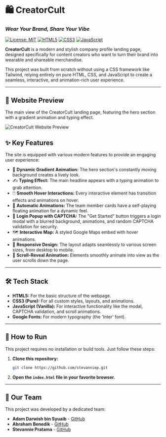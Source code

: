 # 🛍️ CreatorCult
### _Wear Your Brand, Share Your Vibe_

[![License: MIT](https://img.shields.io/badge/License-MIT-orange.svg)](https://opensource.org/licenses/MIT)
[![HTML5](https://img.shields.io/badge/HTML5-E34F26?style=for-the-badge&logo=html5&logoColor=white)](https://developer.mozilla.org/en-US/docs/Web/Guide/HTML/HTML5)
[![CSS3](https://img.shields.io/badge/CSS3-1572B6?style=for-the-badge&logo=css3&logoColor=white)](https://developer.mozilla.org/en-US/docs/Web/CSS)
[![JavaScript](https://img.shields.io/badge/JavaScript-F7DF1E?style=for-the-badge&logo=javascript&logoColor=black)](https://developer.mozilla.org/en-US/docs/Web/JavaScript)

**CreatorCult** is a modern and stylish company profile landing page, designed specifically for content creators who want to turn their brand into wearable and shareable merchandise.

This project was built from scratch without using a CSS framework like Tailwind, relying entirely on pure HTML, CSS, and JavaScript to create a seamless, interactive, and animation-rich user experience.

---

## 📸 Website Preview

The main view of the CreatorCult landing page, featuring the hero section with a gradient animation and typing effect.

![CreatorCult Website Preview](https://github.com/user-attachments/assets/94106ca1-ce9b-4fe4-a10a-d52f6388db10)

## ✨ Key Features

The site is equipped with various modern features to provide an engaging user experience:

* 🎨 **Dynamic Gradient Animation:** The hero section's constantly moving background creates a lively look.
* ✍️ **Typing Effect:** The main headline appears with a typing animation to grab attention.
* 🖱️ **Smooth Hover Interactions:** Every interactive element has transition effects and animations on hover.
* 🚀 **Automatic Animations:** The team member cards have a self-playing floating animation for a dynamic feel.
* 🔐 **Login Popup with CAPTCHA:** The "Get Started" button triggers a login modal with a blurred background, animations, and random CAPTCHA validation for security.
* 🗺️ **Interactive Map:** A styled Google Maps embed with hover animations.
* 📱 **Responsive Design:** The layout adapts seamlessly to various screen sizes, from desktop to mobile.
* 📜 **Scroll-Reveal Animation:** Elements smoothly animate into view as the user scrolls down the page.

---

## 🛠️ Tech Stack

* **HTML5:** For the basic structure of the webpage.
* **CSS3 (Pure):** For all custom styles, layouts, and animations.
* **JavaScript (Vanilla):** For interactive functionality like the modal, CAPTCHA validation, and scroll animations.
* **Google Fonts:** For modern typography (the 'Inter' font).

---

## 🚀 How to Run

This project requires no installation or build tools. Just follow these steps:

1.  **Clone this repository:**
    ```bash
    git clone https://github.com/stevanniep.git
    ```
2.  **Open the `index.html` file in your favorite browser.**

---

## 👥 Our Team

This project was developed by a dedicated team:

* **Adam Darwish bin Syuaib** - [GitHub](https://github.com/AdamD187)
* **Abraham Benedik** - [GitHub](https://github.com/bramcps)
* **Stevannie Pratama** - [GitHub](https://github.com/stevanniep)
